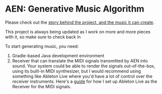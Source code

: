 # AEN: Generative Music Algorithm

Please check out the [story behind the project, and the music it can create](http://vel9.com/aen/aen.html).

This project is always being updated as I work on more and more pieces with it, so make sure to check back in

To start generating music, you need:
1. Gradle-based Java development environment
2. Receiver that can translate the MIDI signals transmitted by AEN into sound. Your system could be able to render the signals out-of-the-box, using its built-in MIDI synthesizer, but I would recommend using something like Ableton Live where you'd have a lot of control over the receiver instruments. Here's a [guide](https://help.ableton.com/hc/en-us/articles/209774225-Using-virtual-MIDI-buses-in-Live) for how I set up Ableton Live as the Receiver for the MIDI signals.

